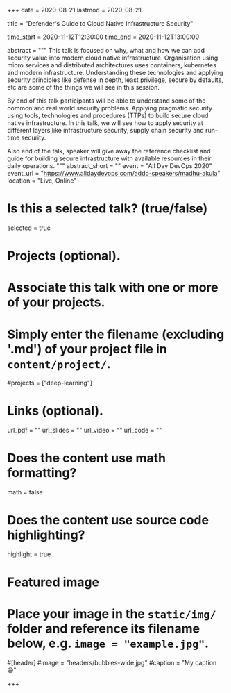 +++
date = 2020-08-21
lastmod = 2020-08-21

title = "Defender's Guide to Cloud Native Infrastructure Security"

time_start = 2020-11-12T12:30:00
time_end = 2020-11-12T13:00:00

abstract = """
This talk is focused on why, what and how we can add security value into modern cloud native infrastructure. Organisation using micro services and distributed architectures uses containers, kubernetes and modern infrastructure. Understanding these technologies and applying security principles like defense in depth, least privilege, secure by defaults, etc are some of the things we will see in this session.

By end of this talk participants will be able to understand some of the common and real world security problems. Applying pragmatic security using tools, technologies and procedures (TTPs) to build secure cloud native infrastructure. In this talk, we will see how to apply security at different layers like infrastructure security, supply chain security and run-time security.

Also end of the talk, speaker will give away the reference checklist and guide for building secure infrastructure with available resources in their daily operations.
"""
abstract_short = ""
event = "All Day DevOps 2020"
event_url = "https://www.alldaydevops.com/addo-speakers/madhu-akula"
location = "Live, Online"

# Is this a selected talk? (true/false)
selected = true

# Projects (optional).
#   Associate this talk with one or more of your projects.
#   Simply enter the filename (excluding '.md') of your project file in `content/project/`.
#projects = ["deep-learning"]

# Links (optional).
url_pdf = ""
url_slides = ""
url_video = ""
url_code = ""

# Does the content use math formatting?
math = false

# Does the content use source code highlighting?
highlight = true

# Featured image
# Place your image in the `static/img/` folder and reference its filename below, e.g. `image = "example.jpg"`.

#[header]
#image = "headers/bubbles-wide.jpg"
#caption = "My caption :smile:"

+++